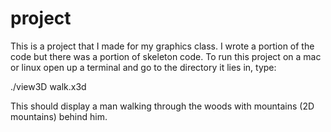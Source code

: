 project
=======

This is a project that I made for my graphics class. I wrote a portion of the code but there was a portion of skeleton 
code. To run this project on a mac or linux open up a terminal and go to the directory it lies in, type:

./view3D walk.x3d

This should display a man walking through the woods with mountains (2D mountains) behind him.
